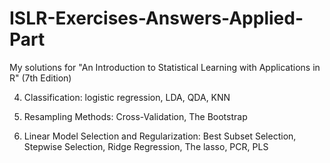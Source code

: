# ISLR-Exercises-Answers-Applied-Part
My solutions for "An Introduction to Statistical Learning with Applications in R" (7th Edition)


4. Classification: logistic regression, LDA, QDA, KNN

5. Resampling Methods: Cross-Validation, The Bootstrap

6. Linear Model Selection and Regularization: Best Subset Selection, Stepwise Selection, Ridge Regression, The lasso, PCR, PLS
